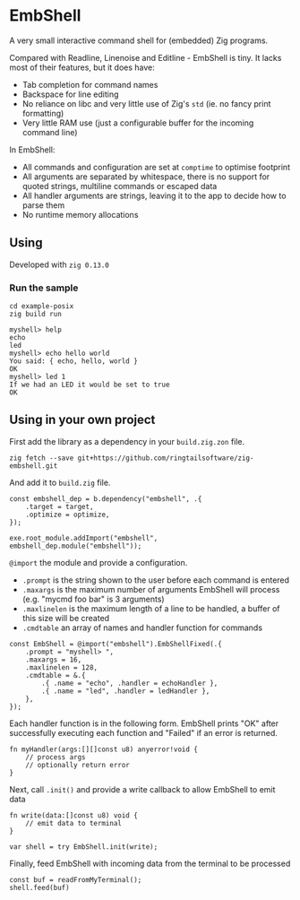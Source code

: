 # EmbShell

A very small interactive command shell for (embedded) Zig programs.

Compared with Readline, Linenoise and Editline - EmbShell is tiny. It lacks most of their features, but it does have:

 - Tab completion for command names
 - Backspace for line editing
 - No reliance on libc and very little use of Zig's `std` (ie. no fancy print formatting)
 - Very little RAM use (just a configurable buffer for the incoming command line)

In EmbShell:

 - All commands and configuration are set at `comptime` to optimise footprint
 - All arguments are separated by whitespace, there is no support for quoted strings, multiline commands or escaped data
 - All handler arguments are strings, leaving it to the app to decide how to parse them
 - No runtime memory allocations

## Using

Developed with `zig 0.13.0`

### Run the sample

    cd example-posix
    zig build run

```
myshell> help
echo
led
myshell> echo hello world
You said: { echo, hello, world }
OK
myshell> led 1
If we had an LED it would be set to true
OK
```

## Using in your own project

First add the library as a dependency in your `build.zig.zon` file.

`zig fetch --save git+https://github.com/ringtailsoftware/zig-embshell.git`

And add it to `build.zig` file.
```zig
const embshell_dep = b.dependency("embshell", .{
    .target = target,
    .optimize = optimize,
});

exe.root_module.addImport("embshell", embshell_dep.module("embshell"));
```

`@import` the module and provide a configuration.

 - `.prompt` is the string shown to the user before each command is entered
 - `.maxargs` is the maximum number of arguments EmbShell will process (e.g. "mycmd foo bar" is 3 arguments)
 - `.maxlinelen` is the maximum length of a line to be handled, a buffer of this size will be created
 - `.cmdtable` an array of names and handler function for commands

```zig
const EmbShell = @import("embshell").EmbShellFixed(.{
    .prompt = "myshell> ",
    .maxargs = 16,
    .maxlinelen = 128,
    .cmdtable = &.{
        .{ .name = "echo", .handler = echoHandler },
        .{ .name = "led", .handler = ledHandler },
    },
});
```


Each handler function is in the following form. EmbShell prints "OK" after successfully executing each function and "Failed" if an error is returned.

```zig
fn myHandler(args:[][]const u8) anyerror!void {
    // process args
    // optionally return error
}
```

Next, call `.init()` and provide a write callback to allow EmbShell to emit data

```zig
fn write(data:[]const u8) void {
    // emit data to terminal
}

var shell = try EmbShell.init(write);
```

Finally, feed EmbShell with incoming data from the terminal to be processed

```zig
const buf = readFromMyTerminal();
shell.feed(buf)
```



